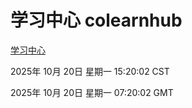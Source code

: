 # 学习中心 colearnhub
[学习中心](http://59.174.9.160:56308/colearnhub/)

2025年 10月 20日 星期一 15:20:02 CST

2025年 10月 20日 星期一 07:20:02 GMT
